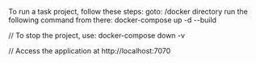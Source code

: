 To run a task project, follow these steps:
goto: /docker directory
run the following command from there:
docker-compose up -d --build

// To stop the project, use:
docker-compose down -v

// Access the application at http://localhost:7070
